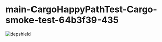 # main-CargoHappyPathTest-Cargo-smoke-test-64b3f39-435

![depshield](https://depshield.sonatype.org/badges/depshield-prod/main-CargoHappyPathTest-Cargo-smoke-test-64b3f39-435/depshield.svg)